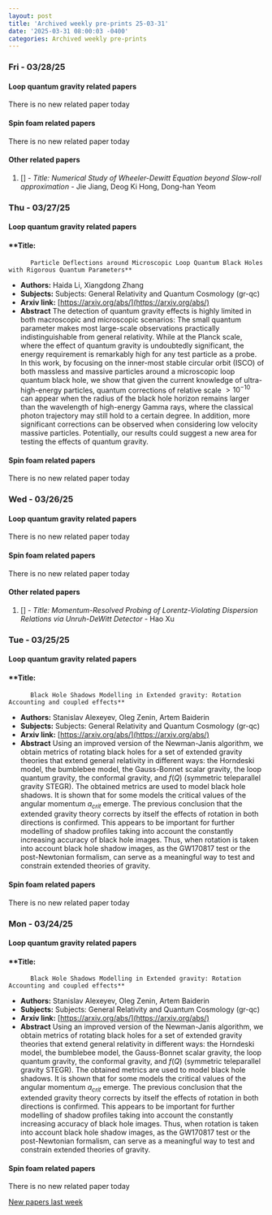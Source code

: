 ```yaml
---
layout: post
title: 'Archived weekly pre-prints 25-03-31'
date: '2025-03-31 08:00:03 -0400'
categories: Archived weekly pre-prints
---
```



### Fri - 03/28/25

#### Loop quantum gravity related papers

There is no new related paper today 

#### Spin foam related papers

There is no new related paper today 



#### Other related papers

1. [[]](https://arxiv.org/abs/) - *Title:
          Numerical Study of Wheeler-Dewitt Equation beyond Slow-roll approximation* - Jie Jiang, Deog Ki Hong, Dong-han Yeom



### Thu - 03/27/25

#### Loop quantum gravity related papers

#### **Title:
          Particle Deflections around Microscopic Loop Quantum Black Holes with Rigorous Quantum Parameters**
 - **Authors:** Haida Li, Xiangdong Zhang
 - **Subjects:** Subjects:
General Relativity and Quantum Cosmology (gr-qc)
 - **Arxiv link:** [https://arxiv.org/abs/](https://arxiv.org/abs/)
 - **Abstract**
 The detection of quantum gravity effects is highly limited in both macroscopic and microscopic scenarios: The small quantum parameter makes most large-scale observations practically indistinguishable from general relativity. While at the Planck scale, where the effect of quantum gravity is undoubtedly significant, the energy requirement is remarkably high for any test particle as a probe. In this work, by focusing on the inner-most stable circular orbit (ISCO) of both massless and massive particles around a microscopic loop quantum black hole, we show that given the current knowledge of ultra-high-energy particles, quantum corrections of relative scale $>10^{-10}$ can appear when the radius of the black hole horizon remains larger than the wavelength of high-energy Gamma rays, where the classical photon trajectory may still hold to a certain degree. In addition, more significant corrections can be observed when considering low velocity massive particles. Potentially, our results could suggest a new area for testing the effects of quantum gravity. 

#### Spin foam related papers

There is no new related paper today 

### Wed - 03/26/25

#### Loop quantum gravity related papers

There is no new related paper today 

#### Spin foam related papers

There is no new related paper today 



#### Other related papers

1. [[]](https://arxiv.org/abs/) - *Title:
          Momentum-Resolved Probing of Lorentz-Violating Dispersion Relations via Unruh-DeWitt Detector* - Hao Xu



### Tue - 03/25/25

#### Loop quantum gravity related papers

#### **Title:
          Black Hole Shadows Modelling in Extended gravity: Rotation Accounting and coupled effects**
 - **Authors:** Stanislav Alexeyev, Oleg Zenin, Artem Baiderin
 - **Subjects:** Subjects:
General Relativity and Quantum Cosmology (gr-qc)
 - **Arxiv link:** [https://arxiv.org/abs/](https://arxiv.org/abs/)
 - **Abstract**
 Using an improved version of the Newman-Janis algorithm, we obtain metrics of rotating black holes for a set of extended gravity theories that extend general relativity in different ways: the Horndeski model, the bumblebee model, the Gauss-Bonnet scalar gravity, the loop quantum gravity, the conformal gravity, and $f(Q)$ (symmetric teleparallel gravity STEGR). The obtained metrics are used to model black hole shadows. It is shown that for some models the critical values of the angular momentum $a_{crit}$ emerge. The previous conclusion that the extended gravity theory corrects by itself the effects of rotation in both directions is confirmed. This appears to be important for further modelling of shadow profiles taking into account the constantly increasing accuracy of black hole images. Thus, when rotation is taken into account black hole shadow images, as the GW170817 test or the post-Newtonian formalism, can serve as a meaningful way to test and constrain extended theories of gravity. 

#### Spin foam related papers

There is no new related paper today 

### Mon - 03/24/25

#### Loop quantum gravity related papers

#### **Title:
          Black Hole Shadows Modelling in Extended gravity: Rotation Accounting and coupled effects**
 - **Authors:** Stanislav Alexeyev, Oleg Zenin, Artem Baiderin
 - **Subjects:** Subjects:
General Relativity and Quantum Cosmology (gr-qc)
 - **Arxiv link:** [https://arxiv.org/abs/](https://arxiv.org/abs/)
 - **Abstract**
 Using an improved version of the Newman-Janis algorithm, we obtain metrics of rotating black holes for a set of extended gravity theories that extend general relativity in different ways: the Horndeski model, the bumblebee model, the Gauss-Bonnet scalar gravity, the loop quantum gravity, the conformal gravity, and $f(Q)$ (symmetric teleparallel gravity STEGR). The obtained metrics are used to model black hole shadows. It is shown that for some models the critical values of the angular momentum $a_{crit}$ emerge. The previous conclusion that the extended gravity theory corrects by itself the effects of rotation in both directions is confirmed. This appears to be important for further modelling of shadow profiles taking into account the constantly increasing accuracy of black hole images. Thus, when rotation is taken into account black hole shadow images, as the GW170817 test or the post-Newtonian formalism, can serve as a meaningful way to test and constrain extended theories of gravity. 

#### Spin foam related papers

There is no new related paper today 




[New papers last week]({{site.url}}/archived/weekly/pre-prints/2025/03/24/archived_weekly_papers.html)